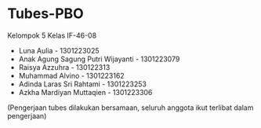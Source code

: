 # Tubes-PBO
Kelompok 5
Kelas IF-46-08

- Luna Aulia -  1301223025                                         
- Anak Agung Sagung Putri Wijayanti -  1301223079 
- Raisya Azzuhra -  130122313                               
- Muhammad Alvino  -  1301223162                           
- Adinda Laras Sri Rahtami  -  1301223253                 
- Azkha Mardiyan Muttaqien -  1301223306 
  
(Pengerjaan tubes dilakukan bersamaan, seluruh anggota ikut terlibat dalam pengerjaan)

